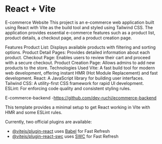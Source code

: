 # React + Vite

E-commerce Website
This project is an e-commerce web application built using React with Vite as the build tool and styled using Tailwind CSS. The application provides essential e-commerce features such as a product list, product details, a checkout page, and a product creation page.

Features
Product List: Displays available products with filtering and sorting options.
Product Detail Pages: Provides detailed information about each product.
Checkout Page: Enables users to review their cart and proceed with a secure checkout.
Product Creation Page: Allows admins to add new products to the store.
Technologies Used
Vite: A fast build tool for modern web development, offering instant HMR (Hot Module Replacement) and fast development.
React: A JavaScript library for building user interfaces.
Tailwind CSS: A utility-first CSS framework for rapid UI development.
ESLint: For enforcing code quality and consistent styling rules.

E-commerce-backend -https://github.com/dev-ruchi/ecommerce-backend

This template provides a minimal setup to get React working in Vite with HMR and some ESLint rules.

Currently, two official plugins are available:

- [@vitejs/plugin-react](https://github.com/vitejs/vite-plugin-react/blob/main/packages/plugin-react/README.md) uses [Babel](https://babeljs.io/) for Fast Refresh
- [@vitejs/plugin-react-swc](https://github.com/vitejs/vite-plugin-react-swc) uses [SWC](https://swc.rs/) for Fast Refresh
